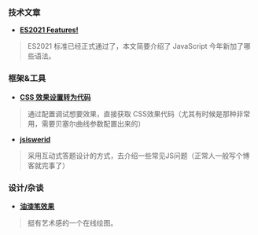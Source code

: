 
### 技术文章
+ **[ES2021 Features!](https://h3manth.com/ES2021/)**
> ES2021 标准已经正式通过了，本文简要介绍了 JavaScript 今年新加了哪些语法。

### 框架&工具
+ **[CSS 效果设置转为代码](https://animista.net/play/basic)**
> 通过配置调试想要效果，直接获取 CSS效果代码（尤其有时候是那种非常用，需要贝塞尔曲线参数配置出来的）


+ **[jsiswerid](https://jsisweird.com/)**
> 采用互动式答题设计的方式，去介绍一些常见JS问题（正常人一般写个博客就完事了）

### 设计/杂谈

+ **[油漆笔效果](https://david.li/paint/)**
> 挺有艺术感的一个在线绘图。
